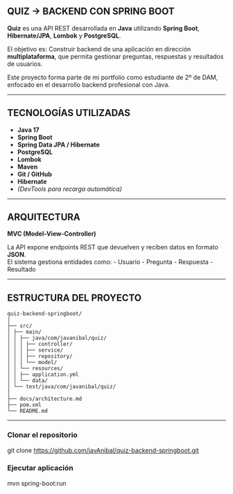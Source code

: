 
## QUIZ -> BACKEND CON SPRING BOOT
**Quiz** es una API REST desarrollada en **Java** utilizando **Spring Boot**, **Hibernate/JPA**, **Lombok** y **PostgreSQL**.  

El objetivo es:
Construir backend de una aplicación en dirección **multiplataforma**, 
que permita gestionar preguntas, respuestas y resultados de usuarios.

Este proyecto forma parte de mi portfolio como estudiante de 2º de DAM,
enfocado en el desarrollo backend profesional con Java.

---

## TECNOLOGÍAS UTILIZADAS
- **Java 17**
- **Spring Boot**
- **Spring Data JPA / Hibernate**
- **PostgreSQL**
- **Lombok**
- **Maven**
- **Git / GitHub**
- **Hibernate**
- *(DevTools para recarga automática)*

---

## ARQUITECTURA
**MVC (Model-View-Controller)** 

La API expone endpoints REST que devuelven y reciben datos en formato **JSON**.  
El sistema gestiona entidades como:
    - Usuario 
    - Pregunta 
    - Respuesta 
    - Resultado 

---

## ESTRUCTURA DEL PROYECTO

``` 
quiz-backend-springboot/
│
├── src/
│ ├── main/
│ │ ├── java/com/javanibal/quiz/
│ │ │ ├── controller/
│ │ │ ├── service/
│ │ │ ├── repository/
│ │ │ └── model/
│ │ └── resources/
│ │ ├── application.yml
│ │ └── data/
│ └── test/java/com/javanibal/quiz/
│
├── docs/architecture.md
├── pom.xml
└── README.md

````

---

### Clonar el repositorio
git clone https://github.com/javAnibal/quiz-backend-springboot.git

### Ejecutar aplicación
mvn spring-boot:run


